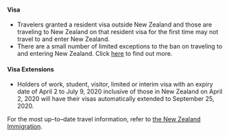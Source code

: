 #### Visa

- Travelers granted a resident visa outside New Zealand and those are traveling to New Zealand on that resident visa for the first time may not travel to and enter New Zealand.
- There are a small number of limited exceptions to the ban on traveling to and entering New Zealand. Click [here](https://www.immigration.govt.nz/about-us/covid-19/border-closures-and-exceptions) to find out more. 

#### Visa Extensions

- Holders of work, student, visitor, limited or interim visa with an expiry date of April 2 to July 9, 2020 inclusive of those in New Zealand on April 2, 2020 will have their visas automatically extended to September 25, 2020. 

For the most up–to–date travel information, refer to [the New Zealand Immigration](https://www.immigration.govt.nz/about-us/covid-19/border-closures-and-exceptions). 